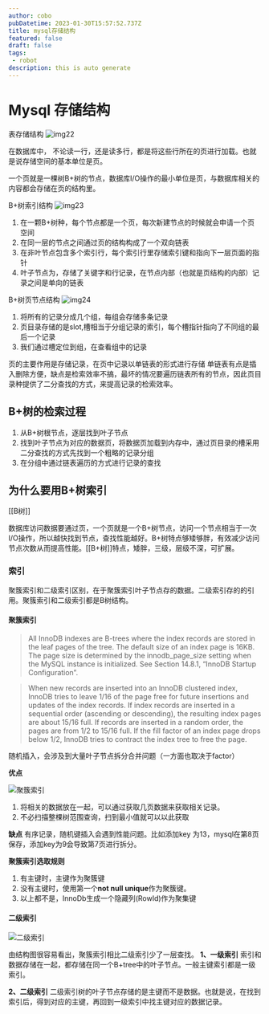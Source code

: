 ```yaml
---
author: cobo
pubDatetime: 2023-01-30T15:57:52.737Z
title: mysql存储结构
featured: false
draft: false
tags:
 - robot
description: this is auto generate
---
```

# Mysql 存储结构

表存储结构 
![img22](@assets/images/img22.svg)

在数据库中， 不论读一行，还是读多行，都是将这些行所在的页进行加载。也就是说存储空间的基本单位是页。

一个页就是一棵树B+树的节点，数据库I/O操作的最小单位是页，与数据库相关的内容都会存储在页的结构里。

B+树索引结构
![img23](@assets/images/img23.svg)
1. 在一颗B+树种，每个节点都是一个页，每次新建节点的时候就会申请一个页空间
2. 在同一层的节点之间通过页的结构构成了一个双向链表
3. 在非叶节点包含多个索引行，每个索引行里存储索引键和指向下一层页面的指针
4. 叶子节点为，存储了关键字和行记录，在节点内部（也就是页结构的内部）记录之间是单向的链表

B+树页节点结构
![img24](@assets/images/img24.svg)

1. 将所有的记录分成几个组，每组会存储多条记录
2. 页目录存储的是slot,槽相当于分组记录的索引，每个槽指针指向了不同组的最后一个记录
3. 我们通过槽定位到组，在查看组中的记录

页的主要作用是存储记录，在页中记录以单链表的形式进行存储
单链表有点是插入删除方便，缺点是检索效率不搞，最坏的情况要遍历链表所有的节点，因此页目录种提供了二分查找的方式，来提高记录的检索效率。

## B+树的检索过程

1. 从B+树根节点，逐层找到叶子节点
2. 找到叶子节点为对应的数据页，将数据页加载到内存中，通过页目录的槽采用二分查找的方式先找到一个粗略的记录分组
3. 在分组中通过链表遍历的方式进行记录的查找

## 为什么要用B+树索引 
[[B树]]

数据库访问数据要通过页，一个页就是一个B+树节点，访问一个节点相当于一次I/O操作，所以越快找到节点，查找性能越好。B+树特点够矮够胖，有效减少访问节点次数从而提高性能。[[B+树]]特点，矮胖，三级，层级不深，可扩展。

### 索引
聚簇索引和二级索引区别，在于聚簇索引叶子节点存的数据。二级索引存的的引用。聚簇索引和二级索引都是B树结构。

#### 聚簇索引
>All InnoDB indexes are B-trees where the index records are stored in the leaf pages of the tree. The default size of an index page is 16KB. The page size is determined by the innodb_page_size setting when the MySQL instance is initialized. See Section 14.8.1, “InnoDB Startup Configuration”.

>When new records are inserted into an InnoDB clustered index, InnoDB tries to leave 1/16 of the page free for future insertions and updates of the index records. If index records are inserted in a sequential order (ascending or descending), the resulting index pages are about 15/16 full. If records are inserted in a random order, the pages are from 1/2 to 15/16 full. If the fill factor of an index page drops below 1/2, InnoDB tries to contract the index tree to free the page.

随机插入，会涉及到大量叶子节点拆分合并问题（一方面也取决于factor）

**优点**

 ![聚簇索引](./Btree-clusterIndex.webp)

 1. 将相关的数据放在一起，可以通过获取几页数据来获取相关记录。
 2. 不必扫描整棵树范围查询，扫到最小值就可以以此获取


 **缺点**
 有序记录，随机键插入会遇到性能问题。比如添加key 为13，mysql在第8页保存，添加key为9会导致第7页进行拆分。

 **聚簇索引选取规则**
 1. 有主键时，主键作为聚簇键
 2. 没有主键时，使用第一个**not null unique**作为聚簇键。
 3. 以上都不是，InnoDb生成一个隐藏列(RowId)作为聚集键

#### 二级索引

![二级索引](./Btree-secondIndexwebp.webp)

由结构图很容易看出，聚簇索引相比二级索引少了一层查找。
**1、一级索引** 索引和数据存储在一起，都存储在同一个B+tree中的叶子节点。一般主键索引都是一级索引。

**2、二级索引** 二级索引树的叶子节点存储的是主键而不是数据。也就是说，在找到索引后，得到对应的主键，再回到一级索引中找主键对应的数据记录。